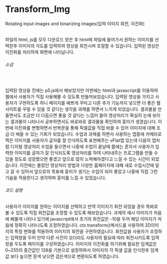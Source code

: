 # Transform_Img
Rotating input images and binarizing images(입력 이미지 회전, 이진화)<br><br>

<p>파일의 html, js를 모두 다운로드 받은 후 html에 파일에 들어가서 원하는 이미지를 선택한후 이미지의 각도를 입력하여 영상을 회전시켜 조절할 수 있습니다.
입력된 영상은 이진화를 처리하여 화면에 나타납니다.</p>

<h6>소감</h6>
<br>
<p>입력된 영상을 전에는 p5.js에서 해보았지만 이번에는 html과 javascript를 이용하여 웹에서 사용자가 직접 사용해볼 수 있도록 만들어보았습니다. 입력된 영상을 가지고 사용자가 구현하도록 하니 페이지를 예쁘게 꾸미고 다른 추가 기능까지 넣으면
더 좋은 웹사이트를 꾸밀 수 있을 것 같다는 생각을 과제를 하면서 느끼게 되었습니다. 결과물을 만들면서도 조금만 더 다듬으면 좋을 것 같다는 느낌이 들어 영상처리가 확실히 눈에 보이는 결과물이 나타나서 공부하면서도 바로바로 결과물을 확인하여 흥미가 생겼습니다.
이번에 이진화를 변형하면서 반복문을 통해 픽셀값을 직접 바꿀 수 있어 이미지에 대해 조금 더 배울 수 있는 기회가 되었습니다. 수업과 과제를 하면서 사용하는 앱중에 카메라로 찍은 이미지를 사용자가 글자를 잘 인식하도록 표현해주는 vFlat앱 있는데 다음의 앱처럼
디지털 영상처리 수업을 들으면서 나중에 수업이 끝날때 쯤에는 혼자서 사용자가 입력한 이미지를 글자가 잘 인식되도록 영상처리를 하여 나타내주는 프로그램을 만들 수 있을 정도로 성장했으면 좋겠고 앞으로 많이 노력해야겠다고 느낄 수 있는 시간이 되었습니다.
이전에는 몰랐던 영상처리 방법과 다양한 홈페이지에 대해 새로 수업시간에 알 고 갈 수 있어서 앞으로의 목표에 흥미가 생기는 수업이 되어 좋았고 나중에 직접 그런 기술을 적용한다고 생각하며 흥미를 느낄 수 있었습니다.</p>

<h6>코드 설명</h6>
<p>사용자가 이미지를 원하는 이미지를 선택하고 만약 이미지가 회전 되었을 경우 똑바로 볼 수 있도록 직접 회전값을 조정할 수 있도록 해보았습니다.
과제의 예시 이미지가 처음에 삐뚤게 나타나 있기에 javascript에서 초기의 회전값은 -10을 두어 해당 이미지가 처음에 정확히 나타나도록 조정하였습니다. ctx.transform()메서드를 사용하여
2D이미지의 특정 변화를 적용하여 이미지의 회전을 구현하였습니다.
회전값을 사용자가 조정하는 입력창을 두어 만약 다른 사진이 오더라도 사용자의 필요에 따라 회전시키도록 입력창을 두도록 페이지를 구성하였습니다.
이미지의 이진화를 하기위해 필요한 임계값은 0~255의 중간값인 128을 기본으로 설정하여서 이미지의 각 픽셀 값을 인식한후 임계값 보다 높으면 흰색 낮으면 검은색으로 변환되도록 하였습니다.</p>
